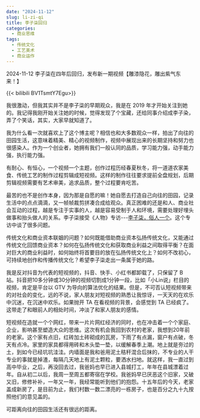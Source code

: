 ```yaml
---
date: "2024-11-12"
slug: li-zi-qi
title: 李子柒回归
categories:
  - 商业思维
tags:
  - 传统文化
  - 工艺美术
  - 商业运作
---
```


2024-11-12 李子柒在四年后回归，发布新一期视频【雕漆隐花，雕出紫气东来！】

{{< bilibili BV1TsmtY7Egu>}}

我很激动，但我其实并不是李子柒的早期观众，我是在 2019 年才开始关注到她的。我记得我刚开始关注她的时候，觉得发现了个宝藏，还给同事介绍成李子染，弄了个笑话，其实，大家早就知道了。

我为什么看一次就喜欢上了这个博主呢？相信也和大多数观众一样，拍出了向往的田园生活，这意味着精美、精心的视频制作，视频中展现出来的长期坚持和努力也很感染人。作为一个创业者，她拥有我们一般认同的品质，学习能力强，动手能力强，执行能力强。

有耐心、有恒心，一个视频一个主题，创作过程历经春夏秋冬，将一道道农家美食、传统工艺的制作过程剪辑成短视频。这样的制作往往要求提前全盘规划，后期剪辑视频需要有艺术审美，追求品质，整个过程要肯吃苦。

最苦的也不是创作本身，因为那是自愿的嘛！她自愿去打造自己向往的田园，记录生活中的点点滴滴，又一帧帧裁剪拼凑合成给观众。真正困难的还是和人、商业社会互动的过程，越是专注于实事的人，越是容易受制于人和环境，需要处理好埋头做事和抬头做人的关系。李子柒接受《人物》专访---[李子柒，俗人一个](https://mp.weixin.qq.com/s/y4X1pGH6nzQyPz9S5kc2rw)。这个专访中谈了很多问题。

传统文化和商业资本联姻的问题？如何既能借助商业资本弘扬传统文化，又能通过传统文化回馈商业资本？如何在弘扬传统文化和获取商业利益之间取得平衡？在面对巨大的商业利益时，如何始终将首要目的放在弘扬传统文化上？如何不改初心，可持续地创作和传播传统文化？希望李子柒走出一条属于她的路。

我是反对抖音为代表的短视频的，抖音、快手、小红书都卸载了，只保留了 B 站。抖音把10多分钟或30分钟的视频切割成1分钟一段，比如「小Lin说」栏目的视频，肯定是平台以 GTV 为导向的算法优化的结果。但是，不可否认短视频带来的对社会的变化，远的不说，家人朋友对短视频的熟悉让我惊讶，一天天的在欢乐中沉迷，在沉迷中欢乐。如果抛开 TA 在看视频的背景，会感觉到 TA 已经疯了。这带走了和眼前人的相处时间，冲淡了和家人朋友的感情。

短视频在造就一个个网红，带来一片片网红经济的同时，也在冲击着一个个家庭、企业，影响甚至塑造大众的思维。这次有机会我回到农村的老家，我想到20年前的老家。这个家有点旧，红砖加土砖砌成的瓦房，下雨了有点漏，窗户有点破，冬天有点冷。家里的家具都得用砖和木头垫一垫，以缓解春季上潮。地上就是夯过的土，到如今已经坑坑洼洼。内墙面是我和爸用泥土秸秆混合后抹的，不专业的人干专业的事就是掉渣，每隔几天地上有泥土颗粒，要洒水扫地。就这样，我一直过到高中毕业，之后，再没回去过，我爸妈也早已进入县城打工，年年在县城漂着过年。自从初二以后，我周一至周五都寄宿在学校。我爸妈早已厌恶这个旧家，又破又旧，修修补补，一年又一年，我经常能听到他们的抱怨。十五年后的今天，老家盖成新房了，是目前为止，我们村数一数二漂亮的一栋房子，也是百分之九十九按照他们的意见盖的。

可距离向往的田园生活还有很远的距离。
